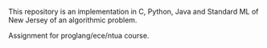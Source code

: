 This repository is an implementation in C, Python, Java and Standard ML of New Jersey of an algorithmic problem.

Assignment for proglang/ece/ntua course.
